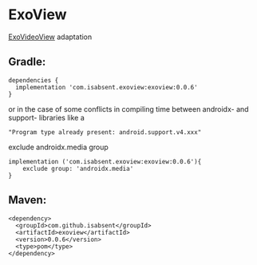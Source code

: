 # ExoView
[ExoVideoView](https://github.com/JarvanMo/ExoVideoView) adaptation

## Gradle:

    dependencies {
      implementation 'com.isabsent.exoview:exoview:0.0.6'
    }
    
or in the case of some conflicts in compiling time between androidx- and support- libraries like a

    "Program type already present: android.support.v4.xxx"
exclude androidx.media group

    implementation ('com.isabsent.exoview:exoview:0.0.6'){
        exclude group: 'androidx.media'
    }

## Maven:

    <dependency>
      <groupId>com.github.isabsent</groupId>
      <artifactId>exoview</artifactId>
      <version>0.0.6</version>
      <type>pom</type>
    </dependency>
